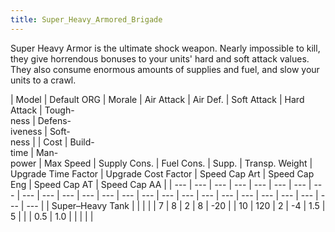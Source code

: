```yaml
---
title: Super_Heavy_Armored_Brigade
---
```

 Super Heavy Armor is the ultimate shock weapon. Nearly impossible to kill, they give horrendous bonuses to your units' hard and soft attack values. They also consume enormous amounts of supplies and fuel, and slow your units to a crawl.

| Model | Default ORG | Morale | Air Attack | Air Def. | Soft Attack | Hard Attack | Tough-  
ness | Defens-  
iveness | Soft-  
ness |  | Cost | Build-  
time | Man-  
power | Max Speed | Supply Cons. | Fuel Cons. | Supp. | Transp. Weight | Upgrade Time Factor | Upgrade Cost Factor | Speed Cap Art | Speed Cap Eng | Speed Cap AT | Speed Cap AA |
| --- | --- | --- | --- | --- | --- | --- | --- | --- | --- | --- | --- | --- | --- | --- | --- | --- | --- | --- | --- | --- | --- | --- | --- | --- |
| Super–Heavy Tank |  |  |  |  | 7 | 8 | 2 | 8 | \-20 |  | 10 | 120 | 2 | \-4 | 1.5 | 5 |  |  | 0.5 | 1.0 |  |  |  |  |